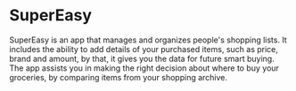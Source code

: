# SuperEasy
SuperEasy is an app that manages and organizes people's shopping lists.
It includes the ability to add details of your purchased items, such as price, brand and amount, by that, it gives you the data for future smart buying.
The app assists you in making the right decision about where to buy your groceries, by comparing items from your shopping archive.
